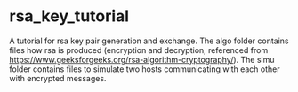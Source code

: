# rsa_key_tutorial

A tutorial for rsa key pair generation and exchange. The algo folder contains files how rsa is produced (encryption and decryption, referenced from https://www.geeksforgeeks.org/rsa-algorithm-cryptography/). The simu folder contains files to simulate two hosts communicating with each other with encrypted messages.